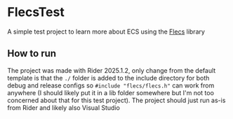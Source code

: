 # FlecsTest
A simple test project to learn more about ECS using the [Flecs](https://github.com/SanderMertens/flecs) library

## How to run
The project was made with Rider 2025.1.2, only change from the default template is that the `./` folder is added to the include directory for both debug and release configs so `#include "flecs/flecs.h"` can work from anywhere (I should likely put it in a lib folder somewhere but I'm not too concerned about that for this test project). The project should just run as-is from Rider and likely also Visual Studio
